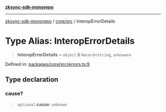 [**zksync-sdk-monorepo**](../../../README.md)

***

[zksync-sdk-monorepo](../../../README.md) / [core/src](../README.md) / InteropErrorDetails

# Type Alias: InteropErrorDetails

> **InteropErrorDetails** = `object` & `Record`\<`string`, `unknown`\>

Defined in: [packages/core/src/errors.ts:9](https://github.com/dutterbutter/zksync-sdk/blob/128d557933eb10f01edd78c0b3392137ca480daf/packages/core/src/errors.ts#L9)

## Type declaration

### cause?

> `optional` **cause**: `unknown`
